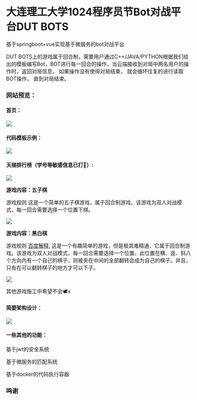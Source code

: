 # 大连理工大学1024程序员节Bot对战平台DUT BOTS

基于springboot+vue实现基于微服务的bot对战平台

DUT BOTS上的游戏属于回合制，需要用户通过C++/JAVA/PYTHON根据我们给出的模板编写Bot，BOT进行每一回合的操作，当云端接收到对局中两名用户的操作时，返回对局信息， 如果操作没有使得对局结束， 就会循环往复的进行读取BOT操作， 直到对局结束。

### 网站预览：



#### 首页：

![](https://s3.bmp.ovh/imgs/2023/11/24/579dd26d23f87b96.png)

#### 代码模板示例：

![](https://s3.bmp.ovh/imgs/2023/11/24/94542bae8ef1f594.png)

#### 天梯排行榜（学号等敏感信息已打🐎）:

![](https://s3.bmp.ovh/imgs/2023/11/24/bd444c0f3ecf2631.png)

**游戏内容：五子棋**

游戏规则
这是一个简单的五子棋游戏，属于回合制游戏。该游戏为双人对战模式，每一回合需要选择一个位置下棋。

![](https://s3.bmp.ovh/imgs/2023/11/24/c61b8aed3432f8fe.png)

**游戏内容：黑白棋**

游戏规则
[百度解释](https://baike.baidu.com/item/黑白棋/80689), 这是一个有趣简单的游戏，但是极其难精通，它属于回合制游戏。该游戏为双人对战模式，每一回合需要选择一个位置，此位置在横、竖、斜八个方向内有一个自己的棋子，则被夹在中间的全部翻转会成为自己的棋子。并且，只有在可以翻转棋子的地方才可以下子。



![](https://s3.bmp.ovh/imgs/2023/11/24/5cc77ed417df3670.png)



其他游戏施工中希望不会🕊x







#### 简要架构设计：

![](https://s3.bmp.ovh/imgs/2023/11/24/254871e1a286d093.png)

#### 一些其他的功能：

基于jwt的安全系统

基于微服务的匹配系统

基于docker的代码执行容器

### 鸣谢